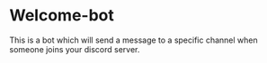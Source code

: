 # Welcome-bot
This is a bot which will send a message to a specific channel when someone joins your discord server.
